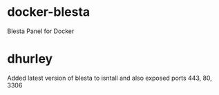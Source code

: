 # docker-blesta

Blesta Panel for Docker

# dhurley

Added latest version of blesta to isntall and also exposed ports 443, 80, 3306
